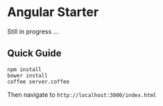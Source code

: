 # Angular Starter 

Still in progress ...

## Quick Guide

```
npm install
bower install
coffee server.coffee
```

Then navigate to `http://localhost:3000/index.html`
